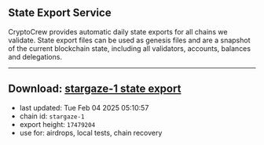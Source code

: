 ## State Export Service
CryptoCrew provides automatic daily state exports for all chains we validate. State export files can be used as genesis files and are a snapshot of the current blockchain state, including all validators, accounts, balances and delegations.

---
**Download: [stargaze-1 state export](https://dl-eu2.ccvalidators.com/SERVICE/stargaze/stargaze-1_export_17479204.json)**
---

- last updated: Tue Feb 04 2025 05:10:57
- chain id: `stargaze-1`
- export height: `17479204`
- use for: airdrops, local tests, chain recovery

